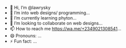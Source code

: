 - 👋 Hi, I’m @lawrysky
- 👀 I’m into web designs/  programming...
- 🌱 I’m currently learning phyton...
- 💞️ I’m looking to collaborate on web designs...
- 📫 How to reach me https://wa.me/+2349021308541...
- 😄 Pronouns: ...
- ⚡ Fun fact: ...

<!---
lawrysky/lawrysky is a ✨ special ✨ repository because its `README.md` (this file) appears on your GitHub profile.
You can click the Preview link to take a look at your changes.
--->
